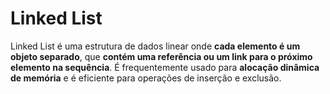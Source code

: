 # Linked List

Linked List é uma estrutura de dados linear onde **cada elemento é um objeto separado**, que **contém uma referência ou um link para o próximo elemento na sequência**. É frequentemente usado para **alocação dinâmica de memória** e é eficiente para operações de inserção e exclusão.
